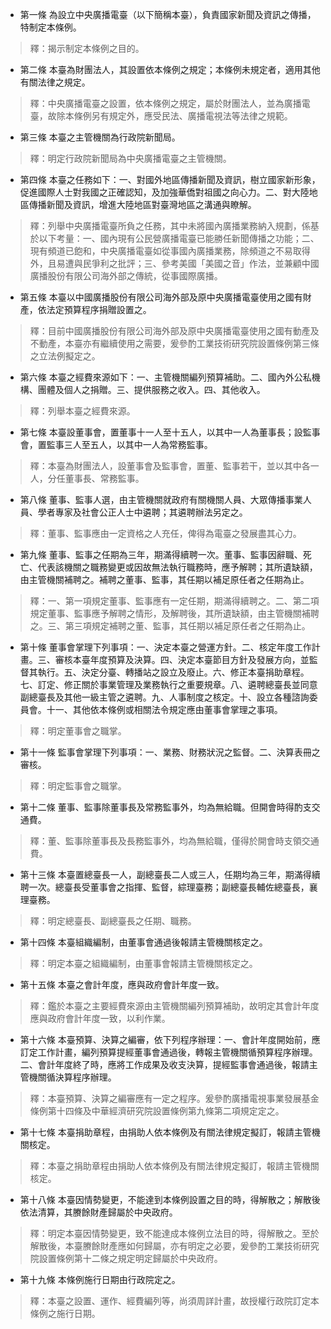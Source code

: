 * 第一條 為設立中央廣播電臺（以下簡稱本臺），負責國家新聞及資訊之傳播，特制定本條例。

> 釋：揭示制定本條例之目的。

* 第二條 本臺為財團法人，其設置依本條例之規定；本條例未規定者，適用其他有關法律之規定。

> 釋：中央廣播電臺之設置，依本條例之規定，屬於財團法人，並為廣播電臺，故除本條例另有規定外，應受民法、廣播電視法等法律之規範。

* 第三條 本臺之主管機關為行政院新聞局。

> 釋：明定行政院新聞局為中央廣播電臺之主管機關。

* 第四條 本臺之任務如下：一、對國外地區傳播新聞及資訊，樹立國家新形象，促進國際人士對我國之正確認知，及加強華僑對祖國之向心力。二、對大陸地區傳播新聞及資訊，增進大陸地區對臺灣地區之溝通與瞭解。

> 釋：列舉中央廣播電臺所負之任務，其中未將國內廣播業務納入規劃，係基於以下考量：一、國內現有公民營廣播電臺已能勝任新聞傳播之功能；二、現有頻道已飽和，中央廣播電臺如從事國內廣播業務，除頻道之不易取得外，且易遭與民爭利之批評；三、參考美國「美國之音」作法，並兼顧中國廣播股份有限公司海外部之傳統，從事國際廣播。

* 第五條 本臺以中國廣播股份有限公司海外部及原中央廣播電臺使用之國有財產，依法定預算程序捐贈設置之。

> 釋：目前中國廣播股份有限公司海外部及原中央廣播電臺使用之國有動產及不動產，本臺亦有繼續使用之需要，爰參酌工業技術研究院設置條例第三條之立法例擬定之。

* 第六條 本臺之經費來源如下：一、主管機關編列預算補助。二、國內外公私機構、團體及個人之捐贈。三、提供服務之收入。四、其他收入。

> 釋：列舉本臺之經費來源。

* 第七條 本臺設董事會，置董事十一人至十五人，以其中一人為董事長；設監事會，置監事三人至五人，以其中一人為常務監事。

> 釋：本臺為財團法人，設董事會及監事會，置董、監事若干，並以其中各一人，分任董事長、常務監事。

* 第八條 董事、監事人選，由主管機關就政府有關機關人員、大眾傳播事業人員、學者專家及社會公正人士中遴聘；其遴聘辦法另定之。

> 釋：董事、監事應由一定資格之人充任，俾得為電臺之發展盡其心力。

* 第九條 董事、監事之任期為三年，期滿得續聘一次。董事、監事因辭職、死亡、代表該機關之職務變更或因故無法執行職務時，應予解聘；其所遺缺額，由主管機關補聘之。補聘之董事、監事，其任期以補足原任者之任期為止。

> 釋：一、第一項規定董事、監事應有一定任期，期滿得續聘之。二、第二項規定董事、監事應予解聘之情形，及解聘後，其所遺缺額，由主管機關補聘之。三、第三項規定補聘之董、監事，其任期以補足原任者之任期為止。

* 第十條 董事會掌理下列事項：一、決定本臺之營運方針。二、核定年度工作計畫。三、審核本臺年度預算及決算。四、決定本臺節目方針及發展方向，並監督其執行。五、決定分臺、轉播站之設立及廢止。六、修正本臺捐助章程。七、訂定、修正關於事業管理及業務執行之重要規章。八、遴聘總臺長並同意副總臺長及其他一級主管之遴聘。九、人事制度之核定。十、設立各種諮詢委員會。十一、其他依本條例或相關法令規定應由董事會掌理之事項。

> 釋：明定董事會之職掌。

* 第十一條 監事會掌理下列事項：一、業務、財務狀況之監督。二、決算表冊之審核。

> 釋：明定監事會之職掌。

* 第十二條 董事、監事除董事長及常務監事外，均為無給職。但開會時得酌支交通費。

> 釋：董、監事除董事長及長務監事外，均為無給職，僅得於開會時支領交通費。

* 第十三條 本臺置總臺長一人，副總臺長二人或三人，任期均為三年，期滿得續聘一次。總臺長受董事會之指揮、監督，綜理臺務；副總臺長輔佐總臺長，襄理臺務。

> 釋：明定總臺長、副總臺長之任期、職務。

* 第十四條 本臺組織編制，由董事會通過後報請主管機關核定之。

> 釋：明定本臺之組織編制，由董事會報請主管機關核定之。

* 第十五條 本臺之會計年度，應與政府會計年度一致。

> 釋：鑑於本臺之主要經費來源由主管機關編列預算補助，故明定其會計年度應與政府會計年度一致，以利作業。

* 第十六條 本臺預算、決算之編審，依下列程序辦理：一、會計年度開始前，應訂定工作計畫，編列預算提經董事會通過後，轉報主管機關循預算程序辦理。二、會計年度終了時，應將工作成果及收支決算，提經監事會通過後，報請主管機關循決算程序辦理。

> 釋：本臺預算、決算之編審應有一定之程序。爰參酌廣播電視事業發展基金條例第十四條及中華經濟研究院設置條例第九條第二項規定定之。

* 第十七條 本臺捐助章程，由捐助人依本條例及有關法律規定擬訂，報請主管機關核定。

> 釋：本臺之捐助章程由捐助人依本條例及有關法律規定擬訂，報請主管機關核定。

* 第十八條 本臺因情勢變更，不能達到本條例設置之目的時，得解散之；解散後依法清算，其賸餘財產歸屬於中央政府。

> 釋：明定本臺因情勢變更，致不能達成本條例立法目的時，得解散之。至於解散後，本臺賸餘財產應如何歸屬，亦有明定之必要，爰參酌工業技術研究院設置條例第十二條之規定明定歸屬於中央政府。

* 第十九條 本條例施行日期由行政院定之。

> 釋：本臺之設置、運作、經費編列等，尚須周詳計畫，故授權行政院訂定本條例之施行日期。

